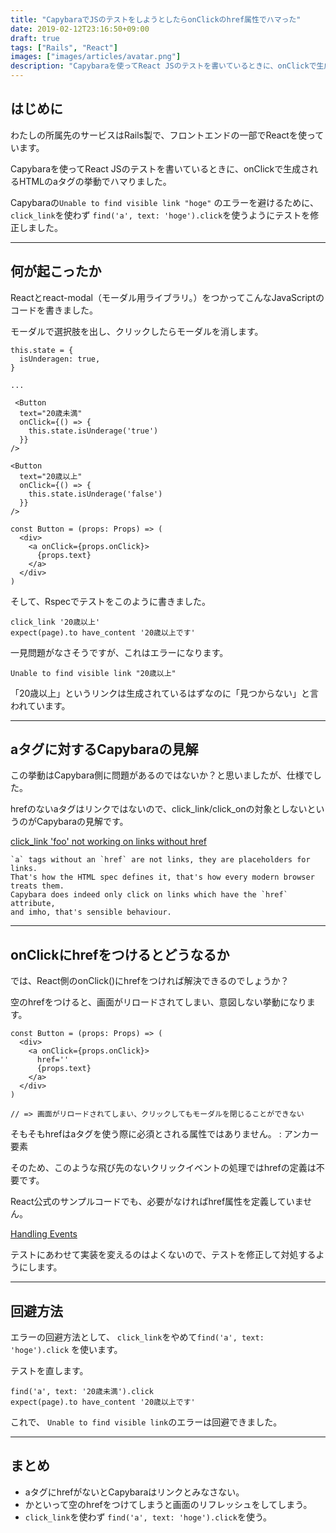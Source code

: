 ```yaml
---
title: "CapybaraでJSのテストをしようとしたらonClickのhref属性でハマった"
date: 2019-02-12T23:16:50+09:00
draft: true
tags: ["Rails", "React"]
images: ["images/articles/avatar.png"]
description: "Capybaraを使ってReact JSのテストを書いているときに、onClickで生成されるHTMLのaタグの挙動でハマりました。aタグにhrefがないとCapybaraはリンクとみなさないそうです。かといって空のhrefをつけてしまうとクリックイベントではなく画面のリフレッシュをしてしまいます。これを避けるためにテストの書き方を変えます"
---
```

## はじめに

わたしの所属先のサービスはRails製で、フロントエンドの一部でReactを使っています。

Capybaraを使ってReact JSのテストを書いているときに、onClickで生成されるHTMLのaタグの挙動でハマりました。

Capybaraの`Unable to find visible link "hoge"` のエラーを避けるために、 `click_link`を使わず `find('a', text: 'hoge').click`を使うようにテストを修正しました。

***

## 何が起こったか

Reactとreact-modal（モーダル用ライブラリ。）をつかってこんなJavaScriptのコードを書きました。

モーダルで選択肢を出し、クリックしたらモーダルを消します。

```
this.state = {
  isUnderagen: true,
}

...

 <Button
  text="20歳未満"
  onClick={() => {
    this.state.isUnderage('true')
  }}
/>

<Button
  text="20歳以上"
  onClick={() => {
    this.state.isUnderage('false')
  }}
/>

const Button = (props: Props) => (
  <div>
    <a onClick={props.onClick}>
      {props.text}
    </a>
  </div>
)
```

そして、Rspecでテストをこのように書きました。
```
click_link '20歳以上'
expect(page).to have_content '20歳以上です'
```

一見問題がなさそうですが、これはエラーになります。
```
Unable to find visible link "20歳以上"
```

「20歳以上」というリンクは生成されているはずなのに「見つからない」と言われています。

***

## aタグに対するCapybaraの見解

この挙動はCapybara側に問題があるのではないか？と思いましたが、仕様でした。

hrefのないaタグはリンクではないので、click_link/click_onの対象としないというのがCapybaraの見解です。

[click_link 'foo' not working on links without href ](https://github.com/teamcapybara/capybara/issues/379)

```
`a` tags without an `href` are not links, they are placeholders for links.
That's how the HTML spec defines it, that's how every modern browser treats them.
Capybara does indeed only click on links which have the `href` attribute,
and imho, that's sensible behaviour.
```

***

## onClickにhrefをつけるとどうなるか
では、React側のonClick()にhrefをつければ解決できるのでしょうか？

空のhrefをつけると、画面がリロードされてしまい、意図しない挙動になります。

```
const Button = (props: Props) => (
  <div>
    <a onClick={props.onClick}>
      href=''
      {props.text}
    </a>
  </div>
)

// => 画面がリロードされてしまい、クリックしてもモーダルを閉じることができない
```

そもそもhrefはaタグを使う際に必須とされる属性ではありません。
[<a>: アンカー要素](https://developer.mozilla.org/ja/docs/Web/HTML/Element/a])

そのため、このような飛び先のないクリックイベントの処理ではhrefの定義は不要です。

React公式のサンプルコードでも、必要がなければhref属性を定義していません。

[Handling Events](https://reactjs.org/docs/handling-events.html)

テストにあわせて実装を変えるのはよくないので、テストを修正して対処するようにします。

***

## 回避方法
エラーの回避方法として、 `click_link`をやめて`find('a', text: 'hoge').click` を使います。

テストを直します。

```
find('a', text: '20歳未満').click
expect(page).to have_content '20歳以上です'
```

これで、 `Unable to find visible link`のエラーは回避できました。

***

## まとめ
* aタグにhrefがないとCapybaraはリンクとみなさない。
* かといって空のhrefをつけてしまうと画面のリフレッシュをしてしまう。
* `click_link`を使わず `find('a', text: 'hoge').click`を使う。

